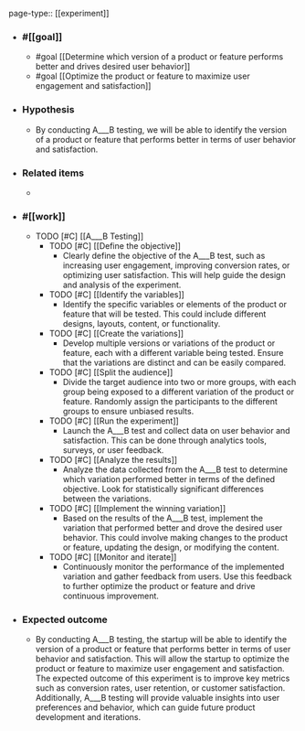 page-type:: [[experiment]]



  - ### #[[goal]]
    - #goal [[Determine which version of a product or feature performs better and drives desired user behavior]]
    - #goal [[Optimize the product or feature to maximize user engagement and satisfaction]]
  - ### Hypothesis
    - By conducting A___B testing, we will be able to identify the version of a product or feature that performs better in terms of user behavior and satisfaction.
  - ### Related items
    - 
  - ### #[[work]]
    - TODO [#C] [[A___B Testing]]
      - TODO [#C] [[Define the objective]]
        - Clearly define the objective of the A___B test, such as increasing user engagement, improving conversion rates, or optimizing user satisfaction. This will help guide the design and analysis of the experiment.
      - TODO [#C] [[Identify the variables]]
        - Identify the specific variables or elements of the product or feature that will be tested. This could include different designs, layouts, content, or functionality.
      - TODO [#C] [[Create the variations]]
        - Develop multiple versions or variations of the product or feature, each with a different variable being tested. Ensure that the variations are distinct and can be easily compared.
      - TODO [#C] [[Split the audience]]
        - Divide the target audience into two or more groups, with each group being exposed to a different variation of the product or feature. Randomly assign the participants to the different groups to ensure unbiased results.
      - TODO [#C] [[Run the experiment]]
        - Launch the A___B test and collect data on user behavior and satisfaction. This can be done through analytics tools, surveys, or user feedback.
      - TODO [#C] [[Analyze the results]]
        - Analyze the data collected from the A___B test to determine which variation performed better in terms of the defined objective. Look for statistically significant differences between the variations.
      - TODO [#C] [[Implement the winning variation]]
        - Based on the results of the A___B test, implement the variation that performed better and drove the desired user behavior. This could involve making changes to the product or feature, updating the design, or modifying the content.
      - TODO [#C] [[Monitor and iterate]]
        - Continuously monitor the performance of the implemented variation and gather feedback from users. Use this feedback to further optimize the product or feature and drive continuous improvement.
  - ### Expected outcome
    - By conducting A___B testing, the startup will be able to identify the version of a product or feature that performs better in terms of user behavior and satisfaction. This will allow the startup to optimize the product or feature to maximize user engagement and satisfaction. The expected outcome of this experiment is to improve key metrics such as conversion rates, user retention, or customer satisfaction. Additionally, A___B testing will provide valuable insights into user preferences and behavior, which can guide future product development and iterations.











